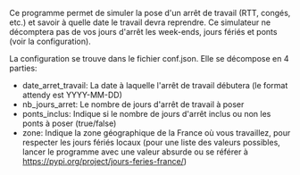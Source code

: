 Ce programme permet de simuler la pose d'un arrêt de travail (RTT, congés, etc.) et savoir à quelle date le travail devra reprendre.
Ce simulateur ne décomptera pas de vos jours d'arrêt les week-ends, jours fériés et ponts (voir la configuration).

La configuration se trouve dans le fichier conf.json.
Elle se décompose en 4 parties:
- date_arret_travail: La date à laquelle l'arrêt de travail débutera (le format attendy est YYYY-MM-DD)
- nb_jours_arret: Le nombre de jours d'arrêt de travail à poser
- ponts_inclus: Indique si le nombre de jours d'arrêt inclus ou non les ponts à poser (true/false)
- zone: Indique la zone géographique de la France où vous travaillez, pour respecter les jours fériés locaux (pour une liste des valeurs possibles, lancer le programme avec une valeur absurde ou se référer à https://pypi.org/project/jours-feries-france/)
